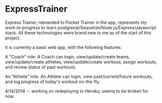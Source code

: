 ExpressTrainer
==============

Express Trainer, rebranded to Pocket Trainer in the app, represents my work-in-progress to learn postgresql/Sequelize/Node.js/Express/Javascript stack.  All these technologies were brand new to me as of the start of this project.

It is currently a basic web app, with the following features:

A "Coach" role.  A Coach can login, view/update/create teams, view/update/create athletes, view/update/create workous, assign workouts, and review status of past workouts.  

An "Athlete" role.  An Athlete can login, view past/current/future workouts, and log progress of today's workout on-the-fly.

4/14/2014 -- working on redeploying to Heroku; seems to be broken for now.



